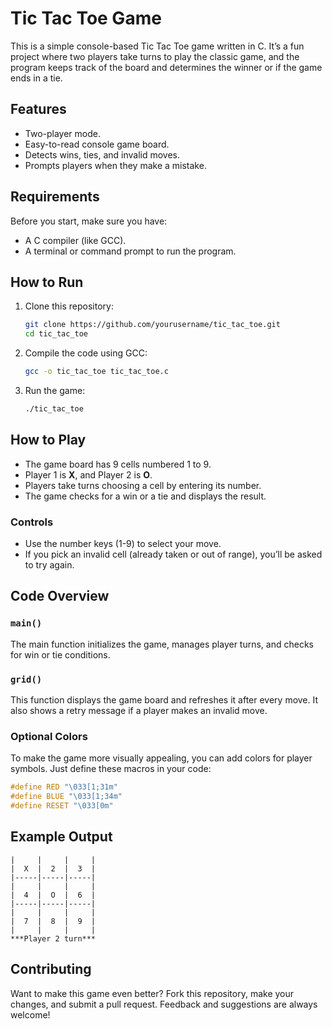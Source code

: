 # Tic Tac Toe Game

This is a simple console-based Tic Tac Toe game written in C. It’s a fun project where two players take turns to play the classic game, and the program keeps track of the board and determines the winner or if the game ends in a tie.

## Features

- Two-player mode.
- Easy-to-read console game board.
- Detects wins, ties, and invalid moves.
- Prompts players when they make a mistake.

## Requirements

Before you start, make sure you have:

- A C compiler (like GCC).
- A terminal or command prompt to run the program.

## How to Run

1. Clone this repository:
   ```bash
   git clone https://github.com/yourusername/tic_tac_toe.git
   cd tic_tac_toe
   ```

2. Compile the code using GCC:
   ```bash
   gcc -o tic_tac_toe tic_tac_toe.c
   ```

3. Run the game:
   ```bash
   ./tic_tac_toe
   ```

## How to Play

- The game board has 9 cells numbered 1 to 9.
- Player 1 is **X**, and Player 2 is **O**.
- Players take turns choosing a cell by entering its number.
- The game checks for a win or a tie and displays the result.

### Controls

- Use the number keys (1-9) to select your move.
- If you pick an invalid cell (already taken or out of range), you’ll be asked to try again.

## Code Overview

### `main()`

The main function initializes the game, manages player turns, and checks for win or tie conditions.

### `grid()`

This function displays the game board and refreshes it after every move. It also shows a retry message if a player makes an invalid move.

### Optional Colors

To make the game more visually appealing, you can add colors for player symbols. Just define these macros in your code:

```c
#define RED "\033[1;31m"
#define BLUE "\033[1;34m"
#define RESET "\033[0m"
```

## Example Output

```
|     |     |     |
|  X  |  2  |  3  |
|-----|-----|-----|
|     |     |     |
|  4  |  O  |  6  |
|-----|-----|-----|
|     |     |     |
|  7  |  8  |  9  |
|     |     |     |
***Player 2 turn***
```

## Contributing

Want to make this game even better? Fork this repository, make your changes, and submit a pull request. Feedback and suggestions are always welcome!



